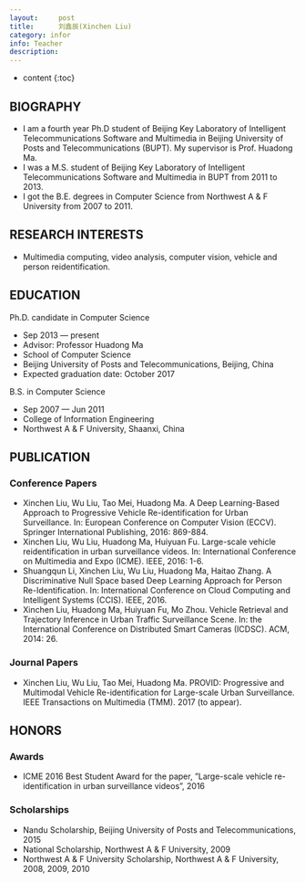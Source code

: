 ```yaml
---
layout:     post
title:      刘鑫辰(Xinchen Liu)
category: infor
info: Teacher
description: 
---
```

* content
{:toc}



## BIOGRAPHY
* I am a fourth year Ph.D student of Beijing Key Laboratory of Intelligent Telecommunications Software and Multimedia in Beijing University of Posts and Telecommunications (BUPT). My supervisor is Prof. Huadong Ma. 
* I was a M.S. student of Beijing Key Laboratory of Intelligent Telecommunications Software and Multimedia in BUPT from 2011 to 2013. 
* I got the B.E. degrees in Computer Science from Northwest A & F University from 2007 to 2011.

## RESEARCH INTERESTS
* Multimedia computing, video analysis, computer vision, vehicle and person reidentification.

## EDUCATION
Ph.D. candidate in Computer Science 
* Sep 2013 — present
* Advisor: Professor Huadong Ma
* School of Computer Science
* Beijing University of Posts and Telecommunications, Beijing, China
* Expected graduation date: October 2017

B.S. in Computer Science 
* Sep 2007 — Jun 2011
* College of Information Engineering
* Northwest A & F University, Shaanxi, China

## PUBLICATION
### Conference Papers
* Xinchen Liu, Wu Liu, Tao Mei, Huadong Ma. A Deep Learning-Based Approach to Progressive Vehicle Re-identification for Urban Surveillance. In: European Conference on Computer Vision (ECCV). Springer International Publishing, 2016: 869-884.
* Xinchen Liu, Wu Liu, Huadong Ma, Huiyuan Fu. Large-scale vehicle reidentification in urban surveillance videos. In: International Conference on Multimedia and Expo (ICME). IEEE, 2016: 1-6.
* Shuangqun Li, Xinchen Liu, Wu Liu, Huadong Ma, Haitao Zhang. A Discriminative Null Space based Deep Learning Approach for Person Re-Identification. In:
International Conference on Cloud Computing and Intelligent Systems (CCIS).
IEEE, 2016.
* Xinchen Liu, Huadong Ma, Huiyuan Fu, Mo Zhou. Vehicle Retrieval and Trajectory Inference in Urban Traffic Surveillance Scene. In: the International Conference on Distributed Smart Cameras (ICDSC). ACM, 2014: 26.
### Journal Papers 
* Xinchen Liu, Wu Liu, Tao Mei, Huadong Ma. PROVID: Progressive and Multimodal Vehicle Re-identification for Large-scale Urban Surveillance. IEEE Transactions on Multimedia (TMM). 2017 (to appear).

## HONORS
### Awards
* ICME 2016 Best Student Award for the paper, ”Large-scale vehicle re-identification in urban surveillance videos”, 2016
### Scholarships
* Nandu Scholarship, Beijing University of Posts and Telecommunications, 2015
* National Scholarship, Northwest A & F University, 2009
* Northwest A & F University Scholarship, Northwest A & F University, 2008, 2009, 2010








